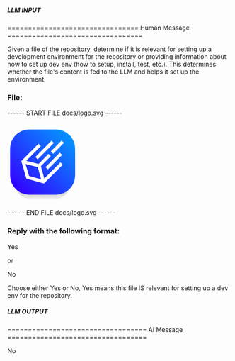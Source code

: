 ##### LLM INPUT #####
================================ Human Message =================================

Given a file of the repository, determine if it is relevant for setting up a development environment for the repository or providing information about how to set up dev env (how to setup, install, test, etc.). This determines whether the file's content is fed to the LLM and helps it set up the environment.

### File:
------ START FILE docs/logo.svg ------
<?xml version="1.0" encoding="UTF-8"?>
<svg width="160" height="180" fill="none" version="1.1" viewBox="35 20 185 195" xmlns="http://www.w3.org/2000/svg"><g filter="url(#filter0_f)"><rect x="59" y="51.001" width="136" height="160" rx="32" fill="url(#paint0_linear)"/></g><rect x="42" y="31.001" width="169.9" height="169.9" rx="49.815" fill="url(#paint1_linear)"/><path d="m182.62 65.747-28.136 28.606-6.13-6.0291 28.136-28.606 6.13 6.0291zm-26.344 0.218-42.204 42.909-6.13-6.029 42.204-42.909 6.13 6.0291zm-61.648 23.913c5.3254-5.3831 10.65-10.765 21.569-21.867l6.13 6.0291c-10.927 11.11-16.258 16.498-21.587 21.885-4.4007 4.4488-8.8009 8.8968-16.359 16.573l31.977 8.358 25.968-26.402 6.13 6.0292-25.968 26.402 8.907 31.908 42.138-42.087 6.076 6.083-49.109 49.05-45.837-12.628-13.394-45.646 1.7714-1.801c10.928-11.111 16.258-16.499 21.588-21.886zm28.419 70.99-8.846-31.689-31.831-8.32 9.1945 31.335 31.482 8.674zm47.734-56.517 7.122-7.1221-6.08-6.0797-7.147 7.1474-30.171 30.674 6.13 6.029 30.146-30.649z" clip-rule="evenodd" fill="url(#paint2_linear)" fill-rule="evenodd"/><defs><filter id="filter0_f" x="55" y="47.001" width="144" height="168" color-interpolation-filters="sRGB" filterUnits="userSpaceOnUse"><feFlood flood-opacity="0" result="BackgroundImageFix"/><feBlend in="SourceGraphic" in2="BackgroundImageFix" result="shape"/><feGaussianBlur result="effect1_foregroundBlur" stdDeviation="2"/></filter><linearGradient id="paint0_linear" x1="127" x2="127" y1="51.001" y2="211" gradientUnits="userSpaceOnUse"><stop offset=".052083"/><stop stop-opacity=".08" offset="1"/></linearGradient><linearGradient id="paint1_linear" x1="212" x2="57.5" y1="31.001" y2="189" gradientUnits="userSpaceOnUse"><stop stop-color="#00A3FF" offset="0"/><stop stop-color="#30f" offset="1"/></linearGradient><linearGradient id="paint2_linear" x1="86.098" x2="206.01" y1="158.28" y2="35.327" gradientUnits="userSpaceOnUse"><stop stop-color="#fff" offset="0"/><stop stop-color="#fff" offset="1"/></linearGradient></defs></svg>

------ END FILE docs/logo.svg ------

### Reply with the following format:

<rel>Yes</rel>

or

<rel>No</rel>

Choose either Yes or No, Yes means this file IS relevant for setting up a dev env for the repository.

##### LLM OUTPUT #####
================================== Ai Message ==================================

<rel>No</rel>
